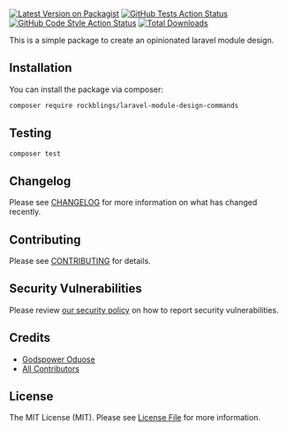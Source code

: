 [![Latest Version on Packagist](https://img.shields.io/packagist/v/rockblings/laravel-module-design-commands.svg?style=flat-square)](https://packagist.org/packages/rockblings/laravel-module-design-commands)
[![GitHub Tests Action Status](https://img.shields.io/github/actions/workflow/status/rockblings/laravel-module-design-commands/run-tests.yml?branch=main&label=tests&style=flat-square)](https://github.com/rockblings/laravel-module-design-commands/actions?query=workflow%3Arun-tests+branch%3Amain)
[![GitHub Code Style Action Status](https://img.shields.io/github/actions/workflow/status/rockblings/laravel-module-design-commands/fix-php-code-style-issues.yml?branch=main&label=code%20style&style=flat-square)](https://github.com/rockblings/laravel-module-design-commands/actions?query=workflow%3A"Fix+PHP+code+style+issues"+branch%3Amain)
[![Total Downloads](https://img.shields.io/packagist/dt/rockblings/laravel-module-design-commands.svg?style=flat-square)](https://packagist.org/packages/rockblings/laravel-module-design-commands)

This is a simple package to create an opinionated laravel module design.

## Installation

You can install the package via composer:

```bash
composer require rockblings/laravel-module-design-commands
```

## Testing

```bash
composer test
```

## Changelog

Please see [CHANGELOG](CHANGELOG.md) for more information on what has changed recently.

## Contributing

Please see [CONTRIBUTING](CONTRIBUTING.md) for details.

## Security Vulnerabilities

Please review [our security policy](../../security/policy) on how to report security vulnerabilities.

## Credits

- [Godspower Oduose](https://github.com/rockblings)
- [All Contributors](../../contributors)

## License

The MIT License (MIT). Please see [License File](LICENSE.md) for more information.
